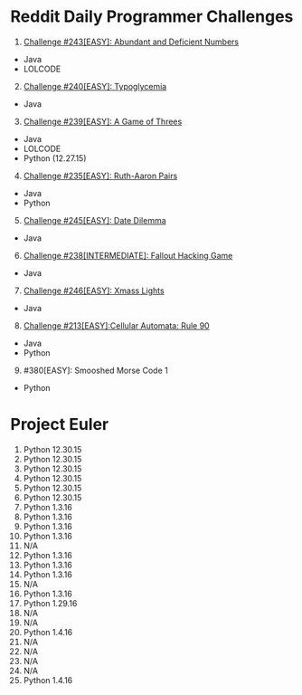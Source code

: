 # Reddit Daily Programmer Challenges
1. <a href="https://www.reddit.com/r/dailyprogrammer/comments/3uuhdk/20151130_challenge_243_easy_abundant_and/">Challenge #243[EASY]: Abundant and Deficient Numbers</a>
  * Java  
  * LOLCODE
2. <a href="https://www.reddit.com/r/dailyprogrammer/comments/3s4nyq/20151109_challenge_240_easy_typoglycemia/">Challenge #240[EASY]: Typoglycemia</a>
  * Java
3. <a href="https://www.reddit.com/r/dailyprogrammer/comments/3r7wxz/20151102_challenge_239_easy_a_game_of_threes/">Challenge #239[EASY]: A Game of Threes</a>
  * Java
  * LOLCODE
  * Python (12.27.15)
4. <a href="https://www.reddit.com/r/dailyprogrammer/comments/3nkanm/20151005_challenge_235_easy_ruthaaron_pairs/">Challenge #235[EASY]: Ruth-Aaron Pairs</a>
  * Java
  * Python
5. <a href="https://www.reddit.com/r/dailyprogrammer/comments/3wshp7/20151214_challenge_245_easy_date_dilemma/">Challenge #245[EASY]: Date Dilemma</a>
  * Java
6. <a href="https://www.reddit.com/r/dailyprogrammer/comments/3qjnil/20151028_challenge_238_intermediate_fallout/">Challenge #238[INTERMEDIATE]: Fallout Hacking Game</a>
  * Java
7. <a href="https://www.reddit.com/r/dailyprogrammer/comments/3xpgj8/20151221_challenge_246_easy_xmass_lights/">Challenge #246[EASY]: Xmass Lights</a>
  * Java
8. <a href="https://www.reddit.com/r/dailyprogrammer/comments/3jz8tt/20150907_challenge_213_easy_cellular_automata/">Challenge #213[EASY]:Cellular Automata: Rule 90</a>
  * Java
  * Python
9. #380[EASY]: Smooshed Morse Code 1
  * Python

# Project Euler
1. Python 12.30.15
2. Python 12.30.15
3. Python 12.30.15
4. Python 12.30.15
5. Python 12.30.15
6. Python 12.30.15
7. Python 1.3.16
8. Python 1.3.16
9. Python 1.3.16
10. Python 1.3.16
11. N/A
12. Python 1.3.16
13. Python 1.3.16
14. Python 1.3.16
15. N/A
16. Python 1.3.16
17. Python 1.29.16
18. N/A
19. N/A
20. Python 1.4.16
21. N/A
22. N/A
23. N/A
24. N/A
25. Python 1.4.16
